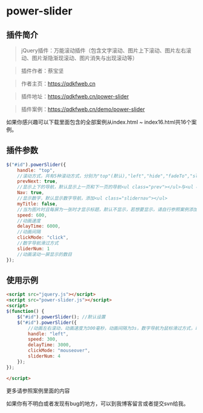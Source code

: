 # power-slider

## 插件简介
> jQuery插件：万能滚动插件（包含文字滚动、图片上下滚动、图片左右滚动、图片渐隐渐现滚动、图片消失与出现滚动等）

> 插件作者：蔡宝坚

> 作者主页：https://qdkfweb.cn

> 插件地址：https://qdkfweb.cn/power-slider

> 插件案例：https://qdkfweb.cn/demo/power-slider

如果你感兴趣可以下载里面包含的全部案例从index.html ~ index16.html共16个案例。

## 插件参数
```javascript
$("#id").powerSlider({
    handle: "top",
    //滚动方式，共有5种滚动方式，分别为"top"(默认),"left","hide","fadeTo","slideTo"
    prevNext: true,
    //显示上下的导航，默认显示上一页和下一页的导航<ul class="prev"></ul>与<ul class="next"></ul>
    Nav: true,
    //显示数字，默认显示数字导航，添加<ul class="slidernav"></ul>
    myTitle: false,
    //当为图片时且每屏为一张时才显示标题，默认不显示，若想要显示，请自行参照案例添加html代码
    speed: 600,
    //动画速度
    delayTime: 6000,
    //动画间隔
    clickMode: "click",
    //数字导航滑过方式
    sliderNum: 1
    //动画滚动一屏显示的数目
});
```
	
## 使用示例
```html
<script src="jquery.js"></script>
<script src="power-slider.js"></script>
<script>
$(function() {
    $("#id").powerSlider(); //默认设置
    $("#id").powerSlider({
        //动画左右滚动，动画速度为300毫秒，动画间隔为3s，数字导航为鼠标滑过方式，动画一屏显示4张
        handle: "left",
        speed: 300,
        delayTime: 3000,
        clickMode: "mouseover",
        sliderNum: 4
    });
});

</script>
```

更多请参照案例里面的内容

如果你有不明白或者发现有bug的地方，可以到我博客留言或者提交svn给我。

